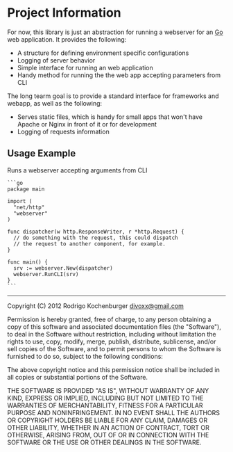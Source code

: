 Project Information
===================

For now, this library is just an abstraction for running a webserver for an [Go][go] web application. It provides the following:

* A structure for defining environment specific configurations
* Logging of server behavior
* Simple interface for running an web application
* Handy method for running the the web app accepting parameters from CLI

The long tearm goal is to provide a standard interface for frameworks and webapp, as well as the following:

* Serves static files, which is handy for small apps that won't have Apache or Nginx in front of it or for development
* Logging of requests information

[go]: http://golang.org

Usage Example
-------------

Runs a webserver accepting arguments from CLI

    ```go
    package main

    import (
      "net/http"
      "webserver"
    )

    func dispatcher(w http.ResponseWriter, r *http.Request) {
      // do something with the request, this could dispatch
      // the request to another component, for example.
    }

    func main() {
      srv := webserver.New(dispatcher)
      webserver.RunCLI(srv)
    }
    ```

-------------

Copyright (C) 2012 Rodrigo Kochenburger <divoxx@gmail.com>

Permission is hereby granted, free of charge, to any person obtaining a copy of this software and associated documentation files (the "Software"), to deal in the Software without restriction, including without limitation the rights to use, copy, modify, merge, publish, distribute, sublicense, and/or sell copies of the Software, and to permit persons to whom the Software is furnished to do so, subject to the following conditions:

The above copyright notice and this permission notice shall be included in all copies or substantial portions of the Software.

THE SOFTWARE IS PROVIDED "AS IS", WITHOUT WARRANTY OF ANY KIND, EXPRESS OR IMPLIED, INCLUDING BUT NOT LIMITED TO THE WARRANTIES OF MERCHANTABILITY, FITNESS FOR A PARTICULAR PURPOSE AND NONINFRINGEMENT. IN NO EVENT SHALL THE AUTHORS OR COPYRIGHT HOLDERS BE LIABLE FOR ANY CLAIM, DAMAGES OR OTHER LIABILITY, WHETHER IN AN ACTION OF CONTRACT, TORT OR OTHERWISE, ARISING FROM, OUT OF OR IN CONNECTION WITH THE SOFTWARE OR THE USE OR OTHER DEALINGS IN THE SOFTWARE.
